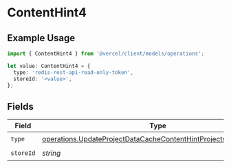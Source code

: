 # ContentHint4

## Example Usage

```typescript
import { ContentHint4 } from '@vercel/client/models/operations';

let value: ContentHint4 = {
  type: 'redis-rest-api-read-only-token',
  storeId: '<value>',
};
```

## Fields

| Field     | Type                                                                                                                                                 | Required           | Description |
| --------- | ---------------------------------------------------------------------------------------------------------------------------------------------------- | ------------------ | ----------- |
| `type`    | [operations.UpdateProjectDataCacheContentHintProjectsResponseType](../../models/operations/updateprojectdatacachecontenthintprojectsresponsetype.md) | :heavy_check_mark: | N/A         |
| `storeId` | _string_                                                                                                                                             | :heavy_check_mark: | N/A         |
